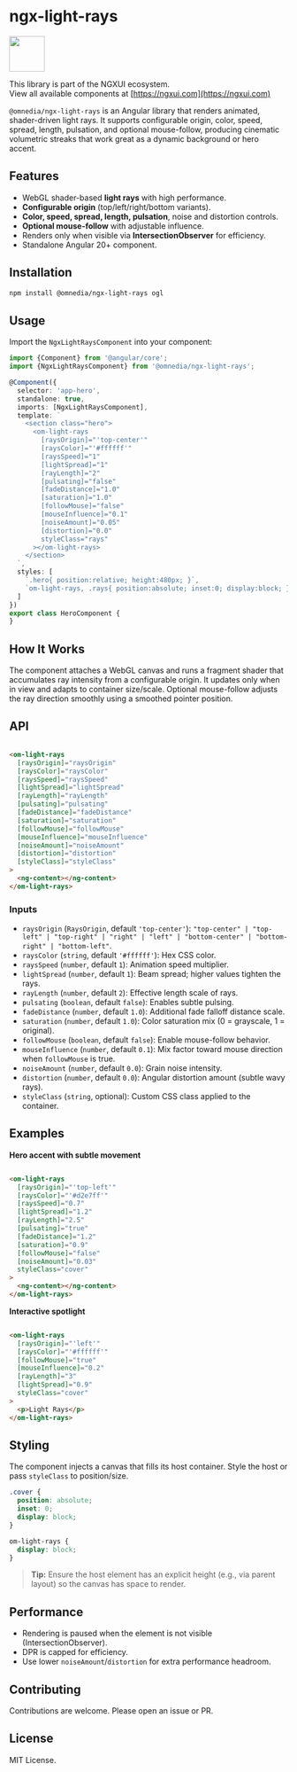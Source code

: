 # ngx-light-rays

<a href="https://ngxui.com" target="_blank" style="display: flex;gap: .5rem;align-items: center;cursor: pointer; padding: 0 0 0 0; height: fit-content;">
  <img src="https://ngxui.com/assets/img/ngxui-logo.png" style="width: 64px;height: 64px;">
</a>

This library is part of the NGXUI ecosystem. <br>
View all available components at [https://ngxui.com](https://ngxui.com)

`@omnedia/ngx-light-rays` is an Angular library that renders animated, shader-driven light rays. It supports configurable origin, color, speed, spread, length, pulsation, and optional mouse-follow, producing cinematic volumetric streaks that work great as a dynamic background or hero accent.

## Features

* WebGL shader-based **light rays** with high performance.
* **Configurable origin** (top/left/right/bottom variants).
* **Color, speed, spread, length, pulsation**, noise and distortion controls.
* **Optional mouse-follow** with adjustable influence.
* Renders only when visible via **IntersectionObserver** for efficiency.
* Standalone Angular 20+ component.

## Installation

```bash
npm install @omnedia/ngx-light-rays ogl
```

## Usage

Import the `NgxLightRaysComponent` into your component:

```ts
import {Component} from '@angular/core';
import {NgxLightRaysComponent} from '@omnedia/ngx-light-rays';

@Component({
  selector: 'app-hero',
  standalone: true,
  imports: [NgxLightRaysComponent],
  template: `
    <section class="hero">
      <om-light-rays
        [raysOrigin]="'top-center'"
        [raysColor]="'#ffffff'"
        [raysSpeed]="1"
        [lightSpread]="1"
        [rayLength]="2"
        [pulsating]="false"
        [fadeDistance]="1.0"
        [saturation]="1.0"
        [followMouse]="false"
        [mouseInfluence]="0.1"
        [noiseAmount]="0.05"
        [distortion]="0.0"
        styleClass="rays"
      ></om-light-rays>
    </section>
  `,
  styles: [
    `.hero{ position:relative; height:480px; }`,
    `om-light-rays, .rays{ position:absolute; inset:0; display:block; }`
  ]
})
export class HeroComponent {
}
```

## How It Works

The component attaches a WebGL canvas and runs a fragment shader that accumulates ray intensity from a configurable origin. It updates only when in view and adapts to container size/scale. Optional mouse-follow adjusts the ray direction smoothly using a smoothed pointer position.

## API

```html

<om-light-rays
  [raysOrigin]="raysOrigin"
  [raysColor]="raysColor"
  [raysSpeed]="raysSpeed"
  [lightSpread]="lightSpread"
  [rayLength]="rayLength"
  [pulsating]="pulsating"
  [fadeDistance]="fadeDistance"
  [saturation]="saturation"
  [followMouse]="followMouse"
  [mouseInfluence]="mouseInfluence"
  [noiseAmount]="noiseAmount"
  [distortion]="distortion"
  [styleClass]="styleClass"
>
  <ng-content></ng-content>
</om-light-rays>
```

### Inputs

* `raysOrigin` (`RaysOrigin`, default `'top-center'`):
  `"top-center" | "top-left" | "top-right" | "right" | "left" | "bottom-center" | "bottom-right" | "bottom-left"`.
* `raysColor` (`string`, default `'#ffffff'`): Hex CSS color.
* `raysSpeed` (`number`, default `1`): Animation speed multiplier.
* `lightSpread` (`number`, default `1`): Beam spread; higher values tighten the rays.
* `rayLength` (`number`, default `2`): Effective length scale of rays.
* `pulsating` (`boolean`, default `false`): Enables subtle pulsing.
* `fadeDistance` (`number`, default `1.0`): Additional fade falloff distance scale.
* `saturation` (`number`, default `1.0`): Color saturation mix (0 = grayscale, 1 = original).
* `followMouse` (`boolean`, default `false`): Enable mouse-follow behavior.
* `mouseInfluence` (`number`, default `0.1`): Mix factor toward mouse direction when `followMouse` is true.
* `noiseAmount` (`number`, default `0.0`): Grain noise intensity.
* `distortion` (`number`, default `0.0`): Angular distortion amount (subtle wavy rays).
* `styleClass` (`string`, optional): Custom CSS class applied to the container.

## Examples

**Hero accent with subtle movement**

```html

<om-light-rays
  [raysOrigin]="'top-left'"
  [raysColor]="'#d2e7ff'"
  [raysSpeed]="0.7"
  [lightSpread]="1.2"
  [rayLength]="2.5"
  [pulsating]="true"
  [fadeDistance]="1.2"
  [saturation]="0.9"
  [followMouse]="false"
  [noiseAmount]="0.03"
  styleClass="cover"
>
  <ng-content></ng-content>
</om-light-rays>
```

**Interactive spotlight**

```html

<om-light-rays
  [raysOrigin]="'left'"
  [raysColor]="'#ffffff'"
  [followMouse]="true"
  [mouseInfluence]="0.2"
  [rayLength]="3"
  [lightSpread]="0.9"
  styleClass="cover"
>
  <p>Light Rays</p>
</om-light-rays>
```

## Styling

The component injects a canvas that fills its host container. Style the host or pass `styleClass` to position/size.

```css
.cover {
  position: absolute;
  inset: 0;
  display: block;
}

om-light-rays {
  display: block;
}
```

> **Tip:** Ensure the host element has an explicit height (e.g., via parent layout) so the canvas has space to render.

## Performance

* Rendering is paused when the element is not visible (IntersectionObserver).
* DPR is capped for efficiency.
* Use lower `noiseAmount`/`distortion` for extra performance headroom.

## Contributing

Contributions are welcome. Please open an issue or PR.

## License

MIT License.
